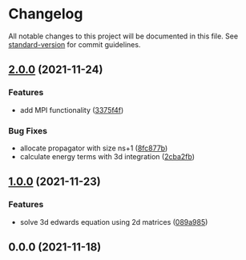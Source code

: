 # Changelog

All notable changes to this project will be documented in this file. See [standard-version](https://github.com/conventional-changelog/standard-version) for commit guidelines.

## [2.0.0](https://github.com/mokkapps/changelog-generator-demo/compare/v1.0.0...v2.0.0) (2021-11-24)


### Features

* add MPI functionality ([3375f4f](https://github.com/mokkapps/changelog-generator-demo/commits/3375f4f93caf16a1f5c5197cb61d4989f066f242))


### Bug Fixes

* allocate propagator with size ns+1 ([8fc877b](https://github.com/mokkapps/changelog-generator-demo/commits/8fc877bf028e9f8056d0150f894907b59d79ad2a))
* calculate energy terms with 3d integration ([2cba2fb](https://github.com/mokkapps/changelog-generator-demo/commits/2cba2fb4e6d2354237652417fcc686c63b80c312))

## [1.0.0](https://github.com/mokkapps/changelog-generator-demo/compare/v0.0.0...v1.0.0) (2021-11-23)


### Features

* solve 3d edwards equation using 2d matrices ([089a985](https://github.com/mokkapps/changelog-generator-demo/commits/089a98569c5063f78d632c213e8424494656bc0e))

## 0.0.0 (2021-11-18)
